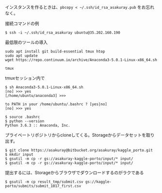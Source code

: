 
インスタンスを作るときは、`pbcopy < ~/.ssh/id_rsa_asakuray.pub` をお忘れなく。

接続コマンドの例

```
$ ssh -i ~/.ssh/id_rsa_asakuray ubuntu@35.202.160.190
```

最低限のツールの導入


```
sudo apt install git build-essential tmux htop
sudo apt update
wget https://repo.continuum.io/archive/Anaconda3-5.0.1-Linux-x86_64.sh

tmux
```

tmuxセッション内で

```
$ sh Anaconda3-5.0.1-Linux-x86_64.sh
[no] >>> yes
[/home/ubuntu/anaconda3] >>>

to PATH in your /home/ubuntu/.bashrc ? [yes|no]
[no] >>> yes

$ source .bashrc
$ python --version
Python 3.6.3 :: Anaconda, Inc.
```

プライベートリポジトリからcloneしてくる。Storageからデータセットを取り出す。

```
$ git clone https://asakuray@bitbucket.org/asakuray/kaggle_porto.git
$ mkdir input
$ gsutil -m cp -r gs://asakuray-kaggle-porto/input/* input/
$ gsutil -m cp -r gs://asakuray-kaggle-porto/input/* input/
```

提出するには、Storageからブラウザでダウンロードするのがラクである

```
$ gsutil -m cp result_tmp/submit.csv gs://kaggle-porto/submits/submit_1017_first.csv
```


